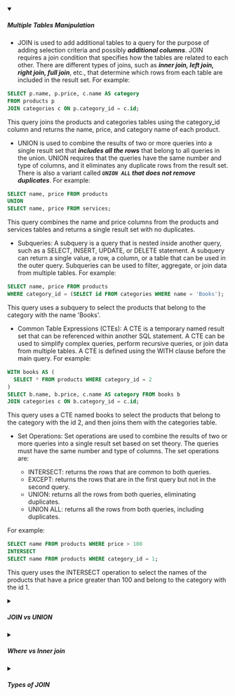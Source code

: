 <!-- https://brandfolder.com/workbench/extract-text-from-image -->
<!-- ![cross-join](/img/interviews/postgresql/cross-join.png) -->

<details open>
<summary><h5>Multiple Tables Manipulation</h5></summary>

- JOIN is used to add additional tables to a query for the purpose of adding selection criteria and possibly ***additional columns***. JOIN requires a join condition that specifies how the tables are related to each other. There are different types of joins, such as ***inner join, left join, right join, full join***, etc., that determine which rows from each table are included in the result set. For example:

```sql
SELECT p.name, p.price, c.name AS category
FROM products p
JOIN categories c ON p.category_id = c.id;
```

This query joins the products and categories tables using the category_id column and returns the name, price, and category name of each product.

- UNION is used to combine the results of two or more queries into a single result set that ***includes all the rows*** that belong to all queries in the union. UNION requires that the queries have the same number and type of columns, and it eliminates any duplicate rows from the result set. There is also a variant called ***`UNION ALL` that does not remove duplicates***. For example:

```sql
SELECT name, price FROM products
UNION
SELECT name, price FROM services;
```

This query combines the name and price columns from the products and services tables and returns a single result set with no duplicates.

- Subqueries: A subquery is a query that is nested inside another query, such as a SELECT, INSERT, UPDATE, or DELETE statement. A subquery can return a single value, a row, a column, or a table that can be used in the outer query. Subqueries can be used to filter, aggregate, or join data from multiple tables. For example:

```sql
SELECT name, price FROM products
WHERE category_id = (SELECT id FROM categories WHERE name = 'Books');
```

This query uses a subquery to select the products that belong to the category with the name 'Books'.

- Common Table Expressions (CTEs): A CTE is a temporary named result set that can be referenced within another SQL statement. A CTE can be used to simplify complex queries, perform recursive queries, or join data from multiple tables. A CTE is defined using the WITH clause before the main query. For example:

```sql
WITH books AS (
  SELECT * FROM products WHERE category_id = 2
)
SELECT b.name, b.price, c.name AS category FROM books b
JOIN categories c ON b.category_id = c.id;
```

This query uses a CTE named books to select the products that belong to the category with the id 2, and then joins them with the categories table.

- Set Operations: Set operations are used to combine the results of two or more queries into a single result set based on set theory. The queries must have the same number and type of columns. The set operations are:

  - INTERSECT: returns the rows that are common to both queries.
  - EXCEPT: returns the rows that are in the first query but not in the second query.
  - UNION: returns all the rows from both queries, eliminating duplicates.
  - UNION ALL: returns all the rows from both queries, including duplicates.

For example:

```sql
SELECT name FROM products WHERE price > 100
INTERSECT
SELECT name FROM products WHERE category_id = 1;
```

This query uses the INTERSECT operation to select the names of the products that have a price greater than 100 and belong to the category with the id 1.

</details>


<details>
<summary><h5>JOIN vs UNION</h5></summary>

| Operation | Purpose | Syntax | Effect | Requirements | Performance |
|-----------|---------|--------|--------|--------------|-------------|
| JOIN      | To add additional tables to a query based on a join condition | SELECT ... FROM table1 JOIN table2 ON condition | Combines data into new columns based on the join condition | The tables must have a common column or expression to join on | Usually faster than UNION because it does not require sorting and duplicate elimination |
| UNION     | To combine the results of two or more queries into a single result set | SELECT ... FROM table1 UNION SELECT ... FROM table2 | Combines data into new rows and eliminates duplicates | The queries must have the same number and type of columns | Usually slower than JOIN because it requires sorting and duplicate elimination |

![JOINvsUNION](/img/interviews/design-system/JOINvsUNION.png)

</details>

<details>
<summary><h5>Where vs Inner join</h5></summary>

| Clause | Purpose | Syntax | Condition | Usage | Scope | Performance |
|--------|---------|--------|-----------|-------|-------|-------------|
| WHERE  | Filters rows based on a condition that can involve any column or expression in the tables | SELECT ... FROM table1, table2 WHERE condition | Can use any operator or function that returns a boolean value | Can be used with any SQL statement that involves tables | Filters data after joining the tables | Depends on various factors, such as the size of the tables, the indexes available, the filter condition used, etc. |
| INNER JOIN | Filters rows based on a condition that involves only the columns that are joined by the clause | SELECT ... FROM table1 INNER JOIN table2 ON condition | Can only use the equality operator `(=)` to compare the joining columns | Can only be used with SELECT statement that involves two or more tables | Filters data while joining the tables | Depends on various factors, such as the size of the tables, the indexes available, the join condition used, etc. |

WHERE and INNER JOIN are two different ways to filter data in SQL queries. They have some similarities and differences that you should be aware of. Here are some of the main points to remember:

- WHERE clause is used to filter rows based on a ***condition that can involve any column or expression*** in the tables. INNER JOIN clause is used to filter rows based on a ***condition that involves only the columns that are joined by the clause***.
- WHERE clause can be used with ***any SQL statement that involves tables***, such as SELECT, INSERT, UPDATE, or DELETE. INNER JOIN clause can only be used with ***SELECT statement that involves two or more tables***.
- WHERE clause can use any operator or function that returns a boolean value, such as `=, <>, >, <, BETWEEN, LIKE, IN, IS NULL`, etc. INNER JOIN clause can only use the equality operator `(=)` to compare the joining columns.
- WHERE clause can be combined with other clauses such as GROUP BY, HAVING, ORDER BY, LIMIT, etc. INNER JOIN clause can be combined with other types of joins, such as LEFT JOIN, RIGHT JOIN, FULL JOIN, CROSS JOIN, etc.

Here are some examples of how to use WHERE and INNER JOIN clauses in SQL:

- To select the names and prices of products that have a price lower than 100, you can use a WHERE clause:

```sql
SELECT name, price FROM products WHERE price < 100;
```

- To select the names and prices of products and their categories that have a matching category_id, you can use an INNER JOIN clause:

```sql
SELECT p.name, p.price, c.name AS category FROM products p
INNER JOIN categories c ON p.category_id = c.id;
```

The difference lies in how the data is filtered. In simple terms, WHERE clause filters data after joining the tables. INNER JOIN clause filters data while joining the tables. However, this may not always be true depending on the query optimizer and the execution plan.

The performance of WHERE and INNER JOIN clauses depends on various factors, such as the size of the tables, the indexes available, the join or filter condition used, etc. In general, there is no significant difference between them if they produce the same result set. However, this may not always be true depending on the specific situation and query optimization.

</details>


<details>
<summary><h5>Types of JOIN</h5></summary>

A join is a SQL operation that allows you to combine data from two or more tables based on a common column or expression. PostgreSQL supports various types of joins, each with its own syntax and effect. Here is a list of all join commands in PostgreSQL:

![PostgreSQL-Joins.png](/img/interviews/design-system/PostgreSQL-Joins.png)

- INNER JOIN: returns the rows that match in both tables based on the join condition. Syntax:

```sql
SELECT ... FROM table1 INNER JOIN table2 ON condition;
```

- LEFT JOIN: returns all rows from the left table and the matching rows from the right table, or NULL if there is no match. Syntax:

```sql
SELECT ... FROM table1 LEFT JOIN table2 ON condition;
```

- RIGHT JOIN: returns all rows from the right table and the matching rows from the left table, or NULL if there is no match. Syntax:

```sql
SELECT ... FROM table1 RIGHT JOIN table2 ON condition;
```

- FULL JOIN: returns all rows from both tables, and matches them if possible, or NULL if there is no match. Syntax:

```sql
SELECT ... FROM table1 FULL JOIN table2 ON condition;
```

- CROSS JOIN: returns the Cartesian product of the rows from both tables, i.e., every combination of rows. Syntax:

```sql
SELECT ... FROM table1 CROSS JOIN table2;
```

![cross-join](/img/interviews/postgresql/cross-join.png)

- NATURAL JOIN: returns the rows that have equal values in the common columns of both tables. The common columns are determined by the column names. Syntax:

```sql
SELECT ... FROM table1 NATURAL JOIN table2;
```

- SELF JOIN: returns the rows that match between two instances of the same table. Syntax:

```sql
SELECT ... FROM table1 t1 JOIN table1 t2 ON condition;
```

</details>